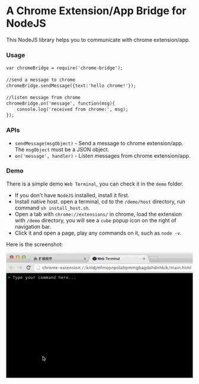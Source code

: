 A Chrome Extension/App Bridge for NodeJS
=============

This NodeJS library helps you to communicate with chrome extension/app.

### Usage

```
var chromeBridge = require('chrome-bridge');

//send a message to chrome
chromeBridge.sendMessage({text:'hello chrome!'});

//listen message from chrome
chromeBridge.on('message', function(msg){
    console.log('received from chrome:', msg);
});
```

### APIs

* `sendMessage(msgObject)` - Send a message to chrome extension/app. The `msgObject` must be a JSON object.
* `on('message', handler)` - Listen messages from chrome extension/app.


### Demo

There is a simple demo `Web Terminal`, you can check it in the `demo` folder.

* If you don't have `NodeJS` installed, install it first.
* Install native host. open a terminal, cd to the `/demo/host` directory, run command `sh install_host.sh`.
* Open a tab with `chrome://extensions/` in chrome, load the extension with `/demo` directory, you will see a `cube` popup icon on the right of navigation bar.
* Click it and open a page, play any commands on it, such as `node -v`.

Here is the screenshot:

![效果演示图](demo/chrome.gif)